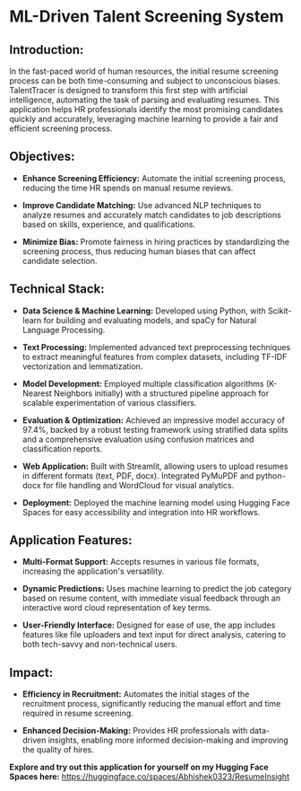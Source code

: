 # ML-Driven Talent Screening System

## Introduction:

In the fast-paced world of human resources, the initial resume screening process can be both time-consuming and subject to unconscious biases. TalentTracer is designed to transform this first step with artificial intelligence, automating the task of parsing and evaluating resumes. This application helps HR professionals identify the most promising candidates quickly and accurately, leveraging machine learning to provide a fair and efficient screening process.

## Objectives:

* **Enhance Screening Efficiency:** Automate the initial screening process, reducing the time HR spends on manual resume reviews.
  
* **Improve Candidate Matching:** Use advanced NLP techniques to analyze resumes and accurately match candidates to job descriptions based on skills, experience, and qualifications.
  
* **Minimize Bias:** Promote fairness in hiring practices by standardizing the screening process, thus reducing human biases that can affect candidate selection.

## Technical Stack:

* **Data Science & Machine Learning:** Developed using Python, with Scikit-learn for building and evaluating models, and spaCy for Natural Language Processing.

* **Text Processing:** Implemented advanced text preprocessing techniques to extract meaningful features from complex datasets, including TF-IDF vectorization and lemmatization.

* **Model Development:** Employed multiple classification algorithms (K-Nearest Neighbors initially) with a structured pipeline approach for scalable experimentation of various classifiers.

* **Evaluation & Optimization:** Achieved an impressive model accuracy of 97.4%, backed by a robust testing framework using stratified data splits and a comprehensive evaluation using confusion matrices and classification reports.
  
* **Web Application:** Built with Streamlit, allowing users to upload resumes in different formats (text, PDF, docx). Integrated PyMuPDF and python-docx for file handling and WordCloud for visual analytics.
  
* **Deployment:** Deployed the machine learning model using Hugging Face Spaces for easy accessibility and integration into HR workflows.
  
## Application Features:

* **Multi-Format Support:** Accepts resumes in various file formats, increasing the application's versatility.
  
* **Dynamic Predictions:** Uses machine learning to predict the job category based on resume content, with immediate visual feedback through an interactive word cloud representation of key terms.
  
* **User-Friendly Interface:** Designed for ease of use, the app includes features like file uploaders and text input for direct analysis, catering to both tech-savvy and non-technical users.
  
## Impact:

* **Efficiency in Recruitment:** Automates the initial stages of the recruitment process, significantly reducing the manual effort and time required in resume screening.
  
* **Enhanced Decision-Making:** Provides HR professionals with data-driven insights, enabling more informed decision-making and improving the quality of hires.

**Explore and try out this application for yourself on my Hugging Face Spaces here:**   https://huggingface.co/spaces/Abhishek0323/ResumeInsight
